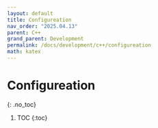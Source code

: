 ```yaml
---
layout: default
title: Configureation
nav_order: "2025.04.13"
parent: C++
grand_parent: Development
permalink: /docs/development/c++/configureation
math: katex
---
```



# **Configureation**
{: .no_toc}

1. TOC
{:toc}